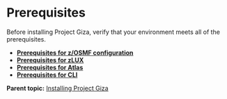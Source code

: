 # Prerequisites

Before installing Project Giza, verify that your environment meets all of the prerequisites.

-   **[Prerequisites for z/OSMF configuration](../topics/prezosmf.md)**  
-   **[Prerequisites for zLUX](../topics/premvd.md)**  
-   **[Prerequisites for Atlas](../topics/preatlas.md)**  
-   **[Prerequisites for CLI](../topics/precli.md)**  

**Parent topic:** [Installing Project Giza](../topics/installandconfig.md)
